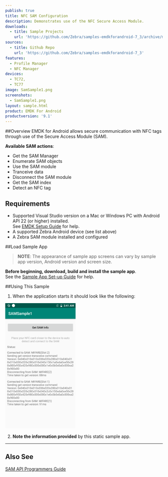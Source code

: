 ```yaml
---
publish: true
title: NFC SAM Configuration
description: Demonstrates use of the NFC Secure Access Module.
downloads:
  - title: Sample Projects
    url: 'https://github.com/Zebra/samples-emdkforandroid-7_3/archive/master.zip'
sources:
  - title: Github Repo
    url: 'https://github.com/Zebra/samples-emdkforandroid-7_3'
features:
  - Profile Manager
  - NFC Manager
devices:
  - TC72,
  - TC77
image: SamSample1.png
screenshots:
  - SamSample1.png
layout: sample.html
product: EMDK For Android
productversion: '9.1'
---
```


##Overview
EMDK for Android allows secure communication with NFC tags through use of the Secure Access Module (SAM). 

**Available SAM actions**:

* Get the SAM Manager
* Enumerate SAM objects  
* Use the SAM module  
* Tranceive data
* Disconnect the SAM module
* Get the SAM index
* Detect an NFC tag

## Requirements
* Supported Visual Studio version on a Mac or Windows PC with Android API 22 (or higher) installed.<br>See [EMDK Setup Guide](../../guide/setup) for help. 
* A supported Zebra Android device (see list above)
* A Zebra SAM module installed and configured 

##Load Sample App

>**NOTE**: The appearance of sample app screens can vary by sample app version, Android version and screen size.

**Before beginning, download, build and install the sample app**.<br> See the [Sample App Set-up Guide](../../guide/emdksamples_androidstudio) for help. 

##Using This Sample

1. When the application starts it should look like the following:
  
  <img alt="image" style="height:400px" src="SamSample1.png"/>

2. **Note the information provided** by this static sample app. 


-----  

## Also See
[SAM API Programmers Guide](../../guide/samapiusage)











